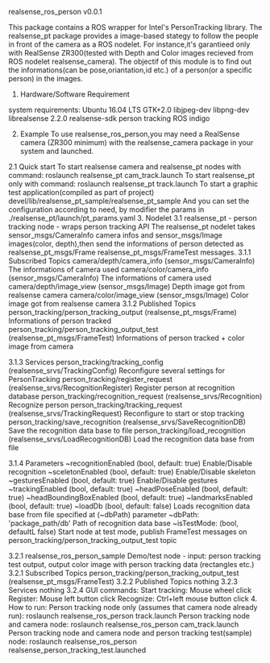 ﻿realsense_ros_person v0.0.1

This package contains a ROS wrapper for Intel's PersonTracking library. The realsense_pt package provides a image-based stategy to follow the people in front of the camera as a ROS nodelet. For instance,it's garantieed only with RealSense ZR300(tested with Depth and Color images recieved from ROS nodelet realsense_camera). The objectif of this module is to find out the informations(can be pose,oriantation,id etc.) of a person(or a specific person) in the images.

1. Hardware/Software Requirement

  system requirements:
    Ubuntu 16.04 LTS
    GTK+2.0
    libjpeg-dev
    libpng-dev
    librealsense 2.2.0
    realsense-sdk
    person tracking
    ROS indigo

2. Example 
   To use realsense_ros_person,you may need a RealSense camera (ZR300 minimum) with the realsense_camera package in your system and launched.  

  2.1 Quick start
    To start realsense camera and realsense_pt nodes with command:
        roslaunch realsense_pt cam_track.launch
    To start realsense_pt only with command:
        roslaunch realsense_pt track.launch
    To start a graphic test application(compiled as part of project)
        devel/lib/realsense_pt_sample/realsense_pt_sample
    And you can set the configuration according to need, by modifier the params in
        ./realsense_pt/launch/pt_params.yaml
3. Nodelet
  3.1 realsense_pt - person tracking node - wraps person tracking API
    The realsense_pt nodelet takes sensor_msgs/CameraInfo camera infos and sensor_msgs/Image images(color, depth),then send the informations of person detected as realsense_pt_msgs/Frame realsense_pt_msgs/FrameTest messages.
  3.1.1 Subscribed Topics
    camera/depth/camera_info (sensor_msgs/CameraInfo)
        The informations of camera used
    camera/color/camera_info (sensor_msgs/CameraInfo)
        The informations of camera used
    camera/depth/image_view (sensor_msgs/Image)
        Depth image got from realsense camera
    camera/color/image_view (sensor_msgs/Image)
        Color image got from realsense camera
  3.1.2 Published Topics
    person_tracking/person_tracking_output (realsense_pt_msgs/Frame) Informations of person tracked
    person_tracking/person_tracking_output_test (realsense_pt_msgs/FrameTest) Informations of person tracked + color image from camera

  3.1.3 Services
    person_tracking/tracking_config (realsense_srvs/TrackingConfig)
        Reconfigure several settings for PersonTracking
    person_tracking/register_request (realsense_srvs/RecognitionRegister)
        Register person at recognition database
    person_tracking/recognition_request (realsense_srvs/Recognition)
        Recognize person
    person_tracking/tracking_request (realsense_srvs/TrackingRequest)
        Reconfigure to start or stop tracking
    person_tracking/save_recognition (realsense_srvs/SaveRecognitionDB)
        Save the recognition data base to file
    person_tracking/load_recognition (realsense_srvs/LoadRecognitionDB)
        Load the recognition data base from file

  3.1.4 Parameters
    ~recognitionEnabled (bool, default: true)
        Enable/Disable recognition
    ~sceletonEnabled (bool, default: true)
        Enable/Disable skeleton
    ~gesturesEnabled (bool, default: true)
        Enable/Disable gestures
    ~trackingEnabled (bool, default: true)
    ~headPoseEnabled (bool, default: true)
    ~headBoundingBoxEnabled (bool, default: true)
    ~landmarksEnabled (bool, default: true)
    ~loadDb (bool, default: false)
        Loads recognition data base from file specified at (~dbPath) parameter
    ~dbPath: 'package_path/db'
        Path of recognition data base
    ~isTestMode: (bool, defaultL false)
        Start node at test mode, publish FrameTest messages on person_tracking/person_tracking_output_test topic

   3.2.1 realsense_ros_person_sample Demo/test node - input: person tracking test output, output color image with person tracking data (rectangles etc.)
   3.2.1 Subscribed Topics
        person_tracking/person_tracking_output_test (realsense_pt_msgs/FrameTest)
   3.2.2 Published Topics
        nothing
   3.2.3 Services
        nothing
   3.2.4 GUI commands:
        Start tracking:
            Mouse wheel click
        Register:
            Mouse left button click
        Recognize:
            Ctrl+left mouse button click
   4. How to run:
        Person tracking node only (assumes that camera node already run):
            roslaunch realsense_ros_person track.launch
        Person tracking node and camera node:
            roslaunch realsense_ros_person cam_track.launch
        Person tracking node and camera node and person tracking test(sample) node:
            roslaunch realsense_ros_person realsense_person_tracking_test.launched

